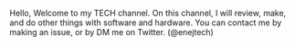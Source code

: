 Hello,
Welcome to my TECH channel.
On this channel, I will review, make, and do other things with software and hardware.
You can contact me by making an issue, or by DM me on Twitter. (@enejtech)
